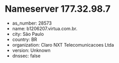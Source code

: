 # Nameserver 177.32.98.7

* as_number: 28573
* name: b1206207.virtua.com.br.
* city: São Paulo
* country: BR
* organization: Claro NXT Telecomunicacoes Ltda
* version: Unknown
* dnssec: false
